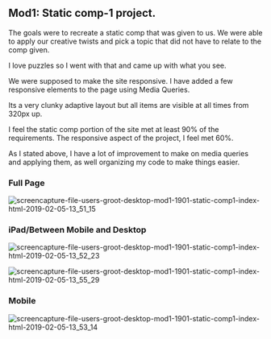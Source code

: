## Mod1: Static comp-1 project. 

The goals were to recreate a static comp that was given to us.  We were able to apply our creative twists and pick a topic that did not have to relate to the comp given. 

I love puzzles so I went with that and came up with what you see. 

We were supposed to make the site responsive. I have added a few responsive elements to the page using Media Queries. 

Its a very clunky adaptive layout but all items are visible at all times from 320px up.

I feel the static comp portion of the site met at least 90% of the requirements. The responsive aspect of the project, I feel met 60%. 

As I stated above, I have a lot of improvement to make on media queries and applying them, as well organizing my code to make things easier. 


### Full Page

![screencapture-file-users-groot-desktop-mod1-1901-static-comp1-index-html-2019-02-05-13_51_15](https://user-images.githubusercontent.com/37053236/52303450-3c283780-294d-11e9-8494-702051bf5297.png)

### iPad/Between Mobile and Desktop

![screencapture-file-users-groot-desktop-mod1-1901-static-comp1-index-html-2019-02-05-13_52_23](https://user-images.githubusercontent.com/37053236/52303483-5b26c980-294d-11e9-86fe-462934a50109.png)

![screencapture-file-users-groot-desktop-mod1-1901-static-comp1-index-html-2019-02-05-13_55_29](https://user-images.githubusercontent.com/37053236/52303659-d1c3c700-294d-11e9-926f-4336449c9500.png)

### Mobile 

![screencapture-file-users-groot-desktop-mod1-1901-static-comp1-index-html-2019-02-05-13_53_14](https://user-images.githubusercontent.com/37053236/52303536-801b3c80-294d-11e9-87fd-bcfbfec1eb16.png)

